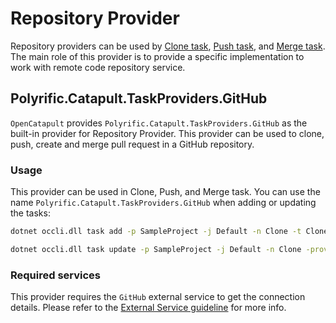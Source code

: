 # Repository Provider

Repository providers can be used by [Clone task](../user-guides/job-definitions.md#clone), [Push task](../user-guides/job-definitions.md#push), and [Merge task](../user-guides/job-definitions.md#merge). The main role of this provider is to provide a specific implementation to work with remote code repository service.

## Polyrific.Catapult.TaskProviders.GitHub

`OpenCatapult` provides `Polyrific.Catapult.TaskProviders.GitHub` as the built-in provider for Repository Provider. This provider can be used to clone, push, create and merge pull request in a GitHub repository.

### Usage

This provider can be used in Clone, Push, and Merge task. You can use the name `Polyrific.Catapult.TaskProviders.GitHub` when adding or updating the tasks:

```sh
dotnet occli.dll task add -p SampleProject -j Default -n Clone -t Clone -prov Polyrific.Catapult.TaskProviders.GitHub
```

```sh
dotnet occli.dll task update -p SampleProject -j Default -n Clone -prov Polyrific.Catapult.TaskProviders.GitHub
```

### Required services

This provider requires the `GitHub` external service to get the connection details. Please refer to the [External Service guideline](../user-guides/external-services.md#GitHub) for more info.